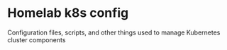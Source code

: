 # Homelab k8s config

Configuration files, scripts, and other things used to manage Kubernetes cluster components
